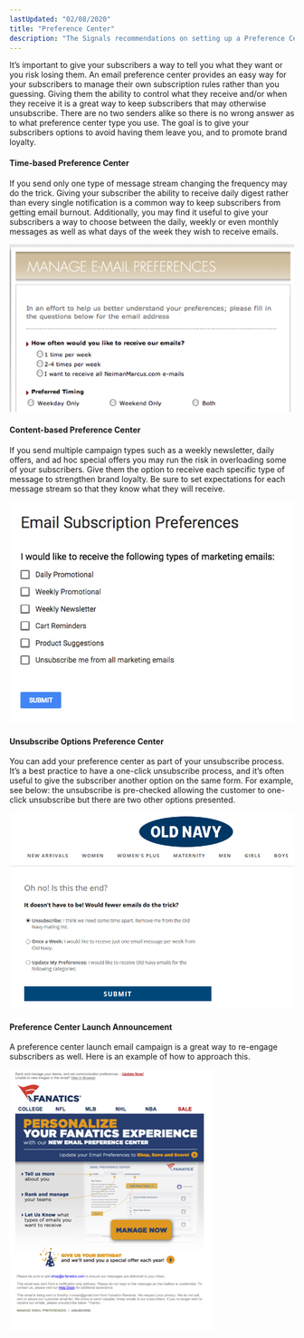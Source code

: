 ```yaml
---
lastUpdated: "02/08/2020"
title: "Preference Center"
description: "The Signals recommendations on setting up a Preference Center for your subscribers."
---
```


It’s important to give your subscribers a way to tell you what they want or you risk losing them. An email preference center provides an easy way for your subscribers to manage their own subscription rules rather than you guessing.  Giving them the ability to control what they receive and/or when they receive it is a great way to keep subscribers that may otherwise unsubscribe. There are no two senders alike so there is no wrong answer as to what preference center type you use. The goal is to give your subscribers options to avoid having them leave you, and to promote brand loyalty.  

#### Time-based Preference Center
If you send only one type of message stream changing the frequency may do the trick. Giving your subscriber the ability to receive daily digest rather than every single notification is a common way to keep subscribers from getting email burnout. Additionally, you may find it useful to give your subscribers a way to choose between the daily, weekly or even monthly messages as well as what days of the week they wish to receive emails.

![Time-based preference center example](media/time-center.png)

#### Content-based Preference Center 
If you send multiple campaign types such as a weekly newsletter, daily offers, and ad hoc special offers you may run the risk in overloading some of your subscribers.  Give them the option to receive each specific type of message to strengthen brand loyalty.  Be sure to set expectations for each message stream so that they know what they will receive.

![Content-based preference center example](media/preferences-center.png)

#### Unsubscribe Options Preference Center
You can add your preference center as part of your unsubscribe process.  It’s a best practice to have a one-click unsubscribe process, and it’s often useful to give the subscriber another option on the same form.  For example, see below: the unsubscribe is pre-checked allowing the customer to one-click unsubscribe but there are two other options presented.

![Unsubscribe options center example](media/unsubscribe-center.png)
 
#### Preference Center Launch Announcement
A preference center launch email campaign is a great way to re-engage subscribers as well. Here is an example of how to approach this.


![Accouncement campaign example](media/announcement-campaign.png)
